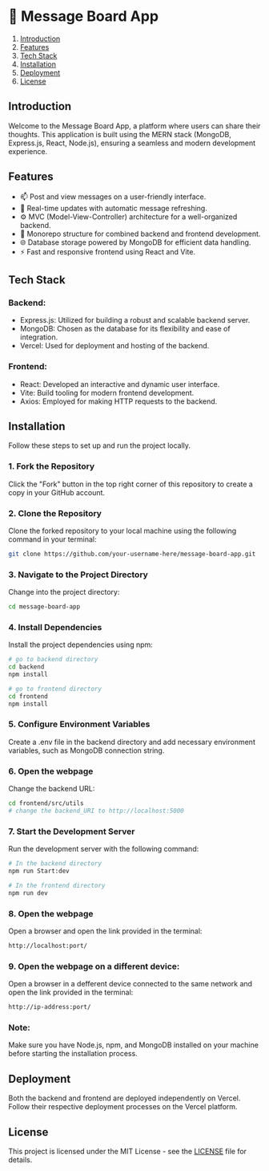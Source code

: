 # 💭 Message Board App

1. [Introduction](#introduction)
2. [Features](#features)
3. [Tech Stack](#tech-stack)
4. [Installation](#installation)
5. [Deployment](#deployment)
6. [License](#license)

## Introduction

Welcome to the Message Board App, a platform where users can share their thoughts. This application is built using the MERN stack (MongoDB, Express.js, React, Node.js), ensuring a seamless and modern development experience.

## Features

  - 📫 Post and view messages on a user-friendly interface.
  - 🔄 Real-time updates with automatic message refreshing.
  - ⚙️ MVC (Model-View-Controller) architecture for a well-organized backend.
  - 🔄 Monorepo structure for combined backend and frontend development.
  - 🌐 Database storage powered by MongoDB for efficient data handling.
  - ⚡️ Fast and responsive frontend using React and Vite.

## Tech Stack

### Backend:
  - Express.js: Utilized for building a robust and scalable backend server.
  - MongoDB: Chosen as the database for its flexibility and ease of integration.
  - Vercel: Used for deployment and hosting of the backend.

### Frontend:
  - React: Developed an interactive and dynamic user interface.
  - Vite: Build tooling for modern frontend development.
  - Axios: Employed for making HTTP requests to the backend.

## Installation

Follow these steps to set up and run the project locally.

### 1. Fork the Repository

Click the "Fork" button in the top right corner of this repository to create a copy in your GitHub account.

### 2. Clone the Repository

Clone the forked repository to your local machine using the following command in your terminal:

```bash
git clone https://github.com/your-username-here/message-board-app.git
```

### 3. Navigate to the Project Directory

Change into the project directory:

```bash
cd message-board-app
```

### 4. Install Dependencies

Install the project dependencies using npm:

```bash
# go to backend directory
cd backend
npm install

# go to frontend directory
cd frontend
npm install
```

### 5. Configure Environment Variables

Create a .env file in the backend directory and add necessary environment variables, such as MongoDB connection string.


### 6. Open the webpage

Change the backend URL: 

```bash
cd frontend/src/utils
# change the backend_URI to http://localhost:5000
```
### 7. Start the Development Server

Run the development server with the following command:

```bash
# In the backend directory
npm run Start:dev

# In the frontend directory
npm run dev
```

### 8. Open the webpage

Open a browser and open the link provided in the terminal:

```bash
http://localhost:port/
```

### 9. Open the webpage on a different device:

Open a browser in a defferent device connected to the same network and open the link provided in the terminal:

```bash
http://ip-address:port/
```

### Note:

Make sure you have Node.js, npm, and MongoDB installed on your machine before starting the installation process.

## Deployment

Both the backend and frontend are deployed independently on Vercel. Follow their respective deployment processes on the Vercel platform.

## License

This project is licensed under the MIT License - see the [LICENSE](LICENSE) file for details.
